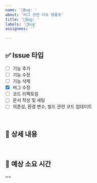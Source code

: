 ```yaml
---
name: '🐛Bug: '
about: '버그 관련 이슈 템플릿'
title: '🐛Bug: '
labels: '🐛bug'
assignees: ''

---
```


## ✅ Issue 타입
<!--
하나 이상의 Issue 타입을 선택해주세요
-->
- [ ] 기능 추가
- [ ] 기능 수정
- [ ] 기능 삭제
- [x] 버그 수정
- [ ] 코드 리팩토링
- [ ] 문서 작성 및 세팅
- [ ] 의존성, 환경 변수, 빌드 관련 코드 업데이트

<br>

## 📂 상세 내용
<!--
	ex) Github 소셜 로그인 시 401 오류를 발견했습니다.
-->

<br>

## 📅 예상 소요 시간
<!-- 
  ex) 2025년 8월 1일 ~ 2025년 8월 1일
-->~~
